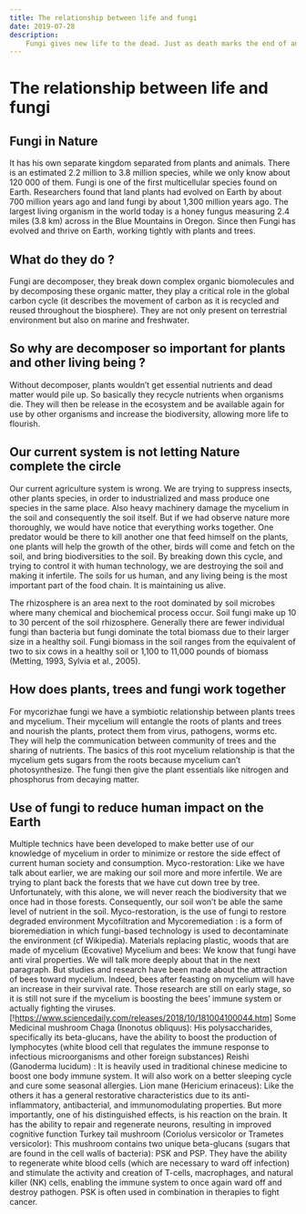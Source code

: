 ```yaml
---
title: The relationship between life and fungi
date: 2019-07-28
description:
    Fungi gives new life to the dead. Just as death marks the end of an old life, the decay and decomposition that soon follow provide material for new life.
---
```


# The relationship between life and fungi

## Fungi in Nature
It has his own separate kingdom separated from plants and animals. There is an estimated 2.2 million to 3.8 million species, while we only know about 120 000 of them. Fungi is one of the first multicellular species found on Earth. Researchers found that land plants had evolved on Earth by about 700 million years ago and land fungi by about 1,300 million years ago. The largest living organism in the world today is a honey fungus measuring 2.4 miles (3.8 km) across in the Blue Mountains in Oregon. Since then Fungi has evolved and thrive on Earth, working tightly with plants and trees.

## What do they do ?
Fungi are decomposer, they break down complex organic biomolecules and by decomposing these organic matter, they play a critical role in the global carbon cycle (it describes the movement of carbon as it is recycled and reused throughout the biosphere). They are not only present on terrestrial environment but also on marine and freshwater.

## So why are decomposer so important for plants and other living being ?
Without decomposer, plants wouldn’t get essential nutrients and dead matter would pile up. So basically they recycle nutrients when organisms die. They will then be release in the ecosystem and be available again for use by other organisms and increase the biodiversity, allowing more life to flourish.

## Our current system is not letting Nature complete the circle
Our current agriculture system is wrong. We are trying to suppress insects, other plants species, in order to industrialized and mass produce one species in the same place. Also heavy machinery damage the mycelium in the soil and consequently the soil itself. But if we had observe nature more thoroughly, we would have notice that everything works together. One predator would be there to kill another one that feed himself on the plants, one plants will help the growth of the other, birds will come and fetch on the soil, and bring biodiversities to the soil. By breaking down this cycle, and trying to control it with human technology, we are destroying the soil and making it infertile. The soils for us human, and any living being is the most important part of the food chain. It is maintaining us alive.

The rhizosphere is an area next to the root dominated by soil microbes where many chemical and biochemical process occur. Soil fungi make up 10 to 30 percent of the soil rhizosphere. Generally there are fewer individual fungi than bacteria but fungi dominate the total biomass due to their larger size in a healthy soil. Fungi biomass in the soil ranges from the equivalent of two to six cows in a healthy soil or 1,100 to 11,000 pounds of biomass (Metting, 1993, Sylvia et al., 2005).

## How does plants, trees and fungi work together
For mycorizhae fungi we have a symbiotic relationship between plants trees and mycelium. Their mycelium will entangle the roots of plants and trees and nourish the plants, protect them from virus, pathogens, worms etc. They will help the communication between community of trees and the sharing of nutrients.
The basics of this root mycelium relationship is that the mycelium gets sugars from the roots because mycelium can’t photosynthesize. The fungi then give the plant essentials like nitrogen and phosphorus from decaying matter.

## Use of fungi to reduce human impact on the Earth
Multiple technics have been developed to make better use of our knowledge of mycelium in order to minimize or restore the side effect of current human society and consumption.
Myco-restoration: Like we have talk about earlier, we are making our soil more and more infertile. We are trying to plant back the forests that we have cut down tree by tree. Unfortunately, with this alone, we will never reach the biodiversity that we once had in those forests. Consequently, our soil won’t be able the same level of nutrient in the soil. Myco-restoration, is the use of fungi to restore degraded environment
Mycofiltration and Mycoremediation : is a form of bioremediation in which fungi-based technology is used to decontaminate the environment (cf Wikipedia).
Materials replacing plastic, woods that are made of mycelium (Ecovative)
Mycelium and bees: We know that fungi have anti viral properties. We will talk more deeply about that in the next paragraph. But studies and research have been made about the attraction of bees toward mycelium. Indeed, bees after feasting on mycelium will have an increase in their survival rate. Those research are still on early stage, so it is still not sure if the mycelium is boosting the bees’ immune system or actually fighting the viruses. [!https://www.sciencedaily.com/releases/2018/10/181004100044.htm]
Some Medicinal mushroom
Chaga (Inonotus obliquus): His polysaccharides, specifically its beta-glucans, have the ability to boost the production of lymphocytes (white blood cell that regulates the immune response to infectious microorganisms and other foreign substances)
Reishi (Ganoderma lucidum) : It is heavily used in traditional chinese medicine to boost one body immune system. It will also work on a better sleeping cycle and cure some seasonal allergies.
Lion mane (Hericium erinaceus): Like the others it has a general restorative characteristics due to its anti-inflammatory, antibacterial, and immunomodulating properties. But more importantly, one of his distinguished effects, is his reaction on the brain. It has the ability to repair and regenerate neurons, resulting in improved cognitive function
Turkey tail mushroom (Coriolus versicolor or Trametes versicolor): This mushroom contains two unique beta-glucans (sugars that are found in the cell walls of bacteria): PSK and PSP. They have the ability to regenerate white blood cells (which are necessary to ward off infection) and stimulate the activity and creation of T-cells, macrophages, and natural killer (NK) cells, enabling the immune system to once again ward off and destroy pathogen. PSK is often used in combination in therapies to fight cancer.